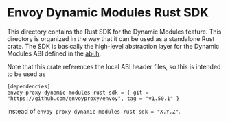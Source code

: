 # Envoy Dynamic Modules Rust SDK

This directory contains the Rust SDK for the Dynamic Modules feature. This directory is organized in the way that it can be used as a standalone Rust crate. The SDK is basically the high-level abstraction layer for the Dynamic Modules ABI defined in the [abi.h](../../abi.h).

Note that this crate references the local ABI header files, so this is intended to be used as
```
[dependencies]
envoy-proxy-dynamic-modules-rust-sdk = { git = "https://github.com/envoyproxy/envoy", tag = "v1.50.1" }
```

instead of `envoy-proxy-dynamic-modules-rust-sdk = "X.Y.Z"`.
